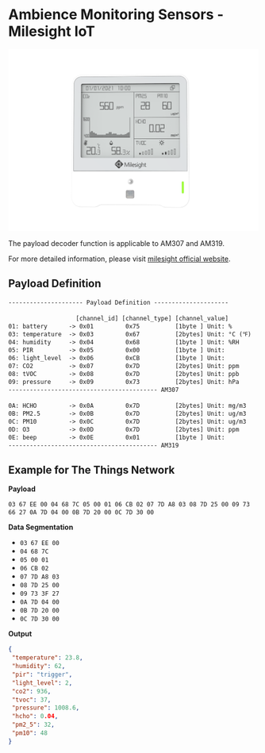 # Ambience Monitoring Sensors - Milesight IoT
![AM100](AM300.png)

The payload decoder function is applicable to AM307 and AM319. 

For more detailed information, please visit [milesight official website](https://www.milesight-iot.com).


## Payload Definition

 ```
--------------------- Payload Definition ---------------------

                    [channel_id] [channel_type] [channel_value]
 01: battery      -> 0x01         0x75          [1byte ] Unit: %
 03: temperature  -> 0x03         0x67          [2bytes] Unit: °C (℉)
 04: humidity     -> 0x04         0x68          [1byte ] Unit: %RH
 05: PIR          -> 0x05         0x00          [1byte ] Unit: 
 06: light_level  -> 0x06         0xCB          [1byte ] Unit: 
 07: CO2          -> 0x07         0x7D          [2bytes] Unit: ppm
 08: tVOC         -> 0x08         0x7D          [2bytes] Unit: ppb
 09: pressure     -> 0x09         0x73          [2bytes] Unit: hPa
 ------------------------------------------ AM307
 
 0A: HCHO         -> 0x0A         0x7D          [2bytes] Unit: mg/m3
 0B: PM2.5        -> 0x0B         0x7D          [2bytes] Unit: ug/m3
 0C: PM10         -> 0x0C         0x7D          [2bytes] Unit: ug/m3
 0D: O3           -> 0x0D         0x7D          [2bytes] Unit: ppm
 0E: beep         -> 0x0E         0x01          [1byte ] Unit: 
 ------------------------------------------ AM319
 ```

## Example for The Things Network

**Payload**
```
03 67 EE 00 04 68 7C 05 00 01 06 CB 02 07 7D A8 03 08 7D 25 00 09 73 66 27 0A 7D 04 00 0B 7D 20 00 0C 7D 30 00
```


**Data Segmentation**

   - `03 67 EE 00`
   - `04 68 7C`
   - `05 00 01`
   - `06 CB 02`
   - `07 7D A8 03`
   - `08 7D 25 00`
   - `09 73 3F 27`
   - `0A 7D 04 00`
   - `0B 7D 20 00`
   - `0C 7D 30 00`

**Output**

 ```json
{
  "temperature": 23.8,
  "humidity": 62,
  "pir": "trigger",
  "light_level": 2,
  "co2": 936,
  "tvoc": 37,
  "pressure": 1008.6,
  "hcho": 0.04,
  "pm2_5": 32,
  "pm10": 48
}
 ```
